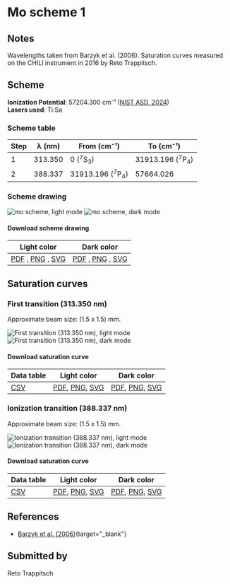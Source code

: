 # Mo scheme 1

## Notes

Wavelengths taken from Barzyk et al. (2006). Saturation curves measured on the CHILI instrument in 2016 by Reto Trappitsch.



## Scheme

**Ionization Potential**: 57204.300 cm⁻¹ ([NIST ASD, 2024](https://www.nist.gov/pml/atomic-spectra-database))  
**Lasers used**: Ti:Sa

### Scheme table

| Step | λ (nm)  |        From (cm⁻¹)        |         To (cm⁻¹)         |
| ---- | ------- | ------------------------- | ------------------------- |
| 1    | 313.350 | 0 ($^{7}$S$_{3}$)         | 31913.196 ($^{7}$P$_{4}$) |
| 2    | 388.337 | 31913.196 ($^{7}$P$_{4}$) | 57664.026                 |


### Scheme drawing

![mo scheme, light mode](mo-001/mo-001-light.png#only-light)
![mo scheme, dark mode](mo-001/mo-001-dark-web.png#only-dark)

#### Download scheme drawing

|                                            Light color                                            |                                           Dark color                                           |
| ------------------------------------------------------------------------------------------------- | ---------------------------------------------------------------------------------------------- |
| [PDF](mo-001/mo-001-light.pdf) , [PNG](mo-001/mo-001-light.png) , [SVG](mo-001/mo-001-light.svg)  | [PDF](mo-001/mo-001-dark.pdf) , [PNG](mo-001/mo-001-dark.png) , [SVG](mo-001/mo-001-dark.svg)  |


## Saturation curves

### First transition (313.350 nm)

Approximate beam size: (1.5 x 1.5) mm.

![First transition (313.350 nm), light mode](mo-001/sat-0-light.png#only-light)
![First transition (313.350 nm), dark mode](mo-001/sat-0-dark-web.png#only-dark)


#### Download saturation curve

|             Data table             |                                         Light color                                         |                                        Dark color                                        |
| ---------------------------------- | ------------------------------------------------------------------------------------------- | ---------------------------------------------------------------------------------------- |
| [CSV](mo-001/sat-0-data-table.csv) | [PDF](mo-001/sat-0-light.pdf), [PNG](mo-001/sat-0-light.png), [SVG](mo-001/sat-0-light.svg) | [PDF](mo-001/sat-0-dark.pdf), [PNG](mo-001/sat-0-dark.png), [SVG](mo-001/sat-0-dark.svg) |


### Ionization transition (388.337 nm)

Approximate beam size: (1.5 x 1.5) mm.

![Ionization transition (388.337 nm), light mode](mo-001/sat-1-light.png#only-light)
![Ionization transition (388.337 nm), dark mode](mo-001/sat-1-dark-web.png#only-dark)


#### Download saturation curve

|             Data table             |                                         Light color                                         |                                        Dark color                                        |
| ---------------------------------- | ------------------------------------------------------------------------------------------- | ---------------------------------------------------------------------------------------- |
| [CSV](mo-001/sat-1-data-table.csv) | [PDF](mo-001/sat-1-light.pdf), [PNG](mo-001/sat-1-light.png), [SVG](mo-001/sat-1-light.svg) | [PDF](mo-001/sat-1-dark.pdf), [PNG](mo-001/sat-1-dark.png), [SVG](mo-001/sat-1-dark.svg) |




## References

  - [Barzyk et al. (2006)](https://doi.org/10.1016/j.newar.2006.06.055){target="_blank"}



## Submitted by

Reto Trappitsch

